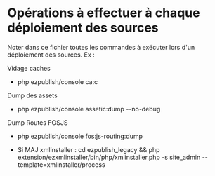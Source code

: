 Opérations à effectuer à chaque déploiement des sources
=======================================================

Noter dans ce fichier toutes les commandes à exécuter lors d'un déploiement des sources.
Ex : 

Vidage caches
- php ezpublish/console ca:c

Dump des assets
- php ezpublish/console assetic:dump --no-debug

Dump Routes FOSJS
- php ezpublish/console fos:js-routing:dump

* Si MAJ xmlinstaller :
 cd ezpublish_legacy && php extension/ezxmlinstaller/bin/php/xmlinstaller.php -s site_admin --template=xmlinstaller/process